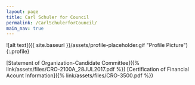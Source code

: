 ```yaml
---
layout: page
title: Carl Schuler for Council
permalink: /CarlSchulerforCouncil/
main_nav: true
---
```

![alt text]({{ site.baseurl }}/assets/profile-placeholder.gif "Profile Picture"){:.profile}

[Statement of Organization-Candidate Committee]({% link/assets/files/CRO-2100A_28JUL2017.pdf %})
[Certification of Financial Acount Information]({% link/assets/files/CRO-3500.pdf %})


